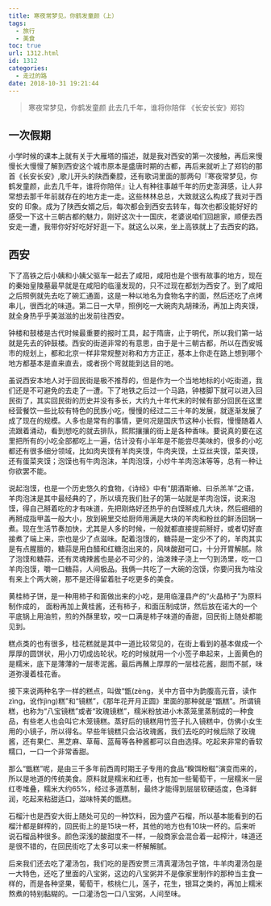 ```yaml
---
title: 寒夜常梦见，你鹤发童颜（上）
tags:
  - 旅行
  - 美食
toc: true
url: 1312.html
id: 1312
categories:
  - 走过的路
date: 2018-10-31 19:21:44
---
```


> 寒夜常梦见，你鹤发童颜 此去几千年，谁将你陪伴 《长安长安》郑钧

一次假期
----

小学时候的课本上就有关于大雁塔的描述，就是我对西安的第一次接触，再后来慢慢长大慢慢了解到西安这个城市原本是盛唐时期的古都，再后来就听上了郑钧的那首《长安长安》,歌儿开头的陕西秦腔，还有歌词里面的那两句『寒夜常梦见，你鹤发童颜，此去几千年，谁将你陪伴』让人有种往事越千年的历史澎湃感，让人非常想去那千年前就存在的地方走一走。这些林林总总，大致就这么构成了我对于西安的 印象。成为了陕西女婿之后，每次都会到西安去转车，每次也都没能好好的感受一下这十三朝古都的魅力，刚好这次十一国庆，老婆说咱们回趟家，顺便去西安走一遭，我带你好好吃好好逛一下。就这么以来，坐上高铁就上了去西安的路。

西安
--

下了高铁之后小姨和小姨父驱车一起去了咸阳，咸阳也是个很有故事的地方，现在的秦始皇陵墓最早就是在咸阳的临潼发现的，只不过现在都划为西安了。到了咸阳之后照例就先去吃了碗汇通面，这是一种以地名为食物名字的面，然后还吃了点烤串儿，很西北的味道。第二日一大早，照例吃一大碗肉丸胡辣汤，再加上肉夹馍，就全身热乎乎美滋滋的出发前往西安。

钟楼和鼓楼是古代时候最重要的报时工具，起于隋唐，止于明代，所以我们第一站就是先去的钟鼓楼。西安的街道非常的有意思，由于是十三朝古都，所以在西安城市的规划上，都和北京一样非常规整对称和方方正正，基本上你走在路上想到哪个地方都基本是直来直去，或者拐个弯就能到达目的地。 

虽说西安本地人对于回民街是极不推荐的，但是作为一个当地地标的小吃街道，我们还是不可避免的去走了一遭。下了地铁之后过一个马路，钟楼脚下就可以进入回民街了，其实回民街的历史并没有多长，大约九十年代末的时候有部分回民在这里经营餐饮一些比较有特色的民族小吃，慢慢的经过二三十年的发展，就逐渐发展了成了现在的规模。人多也是常有的事情，更何况是国庆节这种小长假，慢慢随着人流跟着涌动，看到想吃的就去排队，熙熙攘攘的街上是各种香味。要说真的要在这里把所有的小吃全部都吃上一遍，估计没有小半年是不能尝尽美味的，很多的小吃都还有很多细分领域，比如肉夹馍有羊肉夹馍，牛肉夹馍，土豆丝夹馍，菜夹馍，还有蛋菜夹馍；泡馍也有牛肉泡沫，羊肉泡馍，小炒牛羊肉泡沫等等，总有一种让你欲罢不能。 

说起泡馍，也是一个历史悠久的食物，《诗经》中有“朋酒斯飨、曰杀羔羊”之语，羊肉泡沫是其中最经典的了，所以填充我们肚子的第一站就是羊肉泡馍，说来泡馍，得自己掰着吃的才有味道，先把刚烙好还热乎的白馍掰成几大块，然后细细的再掰成指甲盖一般大小，放到碗里交给厨师用满是大块的羊肉和粉丝的鲜汤回锅一煮。现在生活节奏加快，尤其是人多的时候，一般就都直接提前掰好，或者切好直接煮了端上来，宗也是少了点滋味。配着泡馍的，糖蒜是一定少不了的，羊肉其实是有点腥膻的，糖蒜是用白醋和红糖泡出来的，风味酸甜可口，十分开胃解腻。除了泡馍和糖蒜，还有灵魂辣酱也是必不可少的，油泼辣子浇上一勺到汤里，吃一口羊肉泡馍，嚼一口糖蒜，人间极品。我俩一共吃了一大碗的泡馍，你要问我为啥没有来上个两大碗，那不是还得留着肚子吃更多的美食。 

黄桂柿子饼，是一种用柿子和面做出来的小吃，是用临潼县产的“火晶柿子”为原料制作成的， 面粉再加上黄桂酱，还有柿子，和面压制成饼，然后放在诺大的一个平底锅上用油煎，煎的外酥里软，咬一口满是柿子味道的香甜，回民街上随处都能见到。 

糕点类的也有很多，桂花糕就是其中一道比较常见的，在街上看到的基本做成一个厚厚的圆饼状，用小刀切成齿轮状。吃的时候就用一个小签子串起来，上面黄色的是糯米，底下是薄薄的一层枣泥酱。最后再蘸上厚厚的一层桂花酱，甜而不腻，味道弥漫着桂花香。 

接下来说两种名字一样的糕点，叫做“甑(zèng，关中方音中为韵腹高元音，读作zìng，讹作jìng)糕”和“镜糕”，《那年花开月正圆》里面的那种就是“甑糕”。所谓镜糕，也称为“八宝镜糕”或者“玫瑰镜糕”，糯米粉放进小木蒸笼里蒸制成的一种食品，有些老人也会叫它木笼镜糕。蒸好后的镜糕用竹签子扎入镜糕中，仿佛小女生用的小镜子，所以得名。早些年镜糕只会沾玫瑰酱，我们去吃的时候后除了玫瑰酱，还有果仁、黑芝麻、草莓、蓝莓等各种酱都可以自由选择。吃起来非常的香软糯口，一口一个非常香甜。

那么“甑糕”呢，是由三千多年前西周时期王子专用的食品“糗饵粉糍”演变而来的，所以是地道的传统美食。原料就是糯米和红枣，也有加一些葡萄干，一层糯米一层红枣堆叠，糯米大约65%，经过多道蒸制，最终才能得到层层软硬适度，色泽鲜润，吃起来粘甜适口，滋味特美的甑糕。 

石榴汁也是西安大街上随处可见的一种饮料，因为盛产石榴，所以基本能看到的石榴汁都是鲜榨的，回民街上的是15块一杯，其他的地方也有10块一杯的。后来听说石榴品种很多。颜色深浅的酸甜度不一样，一般商家会混合着一起榨汁，味道还是很不错的，在回民街吃了太多可以来一杯解解腻。

后来我们还去吃了灌汤包，我们吃的是西安贾三清真灌汤包子馆，牛羊肉灌汤包是一大特色，还吃了里面的八宝粥，这边的八宝粥并不是像家里制作的那种当主食一样的，而是各种坚果，葡萄干，核桃仁儿，莲子，花生，银耳之类的，再加上糯米熬煮的特别黏糊的。一口灌汤包一口八宝粥，人间至味。
